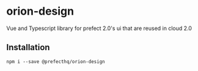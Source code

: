 # orion-design
Vue and Typescript library for prefect 2.0's ui that are reused in cloud 2.0

## Installation
```
npm i --save @prefecthq/orion-design
```